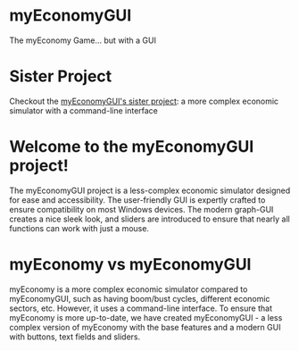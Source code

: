 # myEconomyGUI
The myEconomy Game... but with a GUI

# Sister Project
Checkout the [myEconomyGUI's sister project](https://github.com/TheAnister/myEconomy): a more complex economic simulator with a command-line interface

# Welcome to the myEconomyGUI project!
The myEconomyGUI project is a less-complex economic simulator designed for ease and accessibility. The user-friendly GUI is expertly crafted to ensure compatibility on most Windows devices. The modern graph-GUI creates a nice sleek look, and sliders are introduced to ensure that nearly all functions can work with just a mouse.

# myEconomy vs myEconomyGUI
myEconomy is a more complex economic simulator compared to myEconomyGUI, such as having boom/bust cycles, different economic sectors, etc. However, it uses a command-line interface. To ensure that myEconomy is more up-to-date, we have created myEconomyGUI - a less complex version of myEconomy with the base features and a modern GUI with buttons, text fields and sliders.
